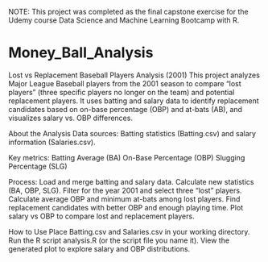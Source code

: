 NOTE: This project was completed as the final capstone exercise for the Udemy course Data Science and Machine Learning Bootcamp with R.

# Money_Ball_Analysis
Lost vs Replacement Baseball Players Analysis (2001)
This project analyzes Major League Baseball players from the 2001 season to compare “lost players” (three specific players no longer on the team) and potential replacement players. It uses batting and salary data to identify replacement candidates based on on-base percentage (OBP) and at-bats (AB), and visualizes salary vs. OBP differences.

About the Analysis
Data sources: Batting statistics (Batting.csv) and salary information (Salaries.csv).

Key metrics:
Batting Average (BA)
On-Base Percentage (OBP)
Slugging Percentage (SLG)

Process:
Load and merge batting and salary data.
Calculate new statistics (BA, OBP, SLG).
Filter for the year 2001 and select three “lost” players.
Calculate average OBP and minimum at-bats among lost players.
Find replacement candidates with better OBP and enough playing time.
Plot salary vs OBP to compare lost and replacement players.

How to Use
Place Batting.csv and Salaries.csv in your working directory.
Run the R script analysis.R (or the script file you name it).
View the generated plot to explore salary and OBP distributions.
